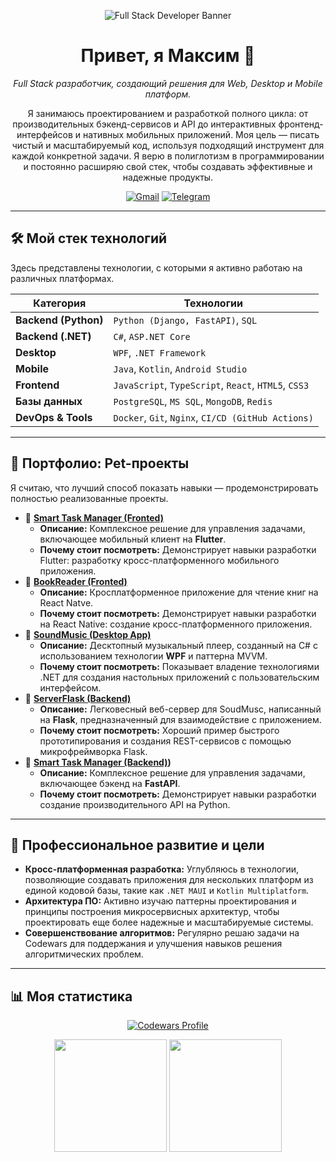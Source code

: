 <p align="center">
  <img src="https://i.ytimg.com/vi/0YTOMTYxLGs/maxresdefault.jpg" alt="Full Stack Developer Banner">
</p>

<h1 align="center">Привет, я Максим 👋</h1>
<p align="center">
  <em>Full Stack разработчик, создающий решения для Web, Desktop и Mobile платформ.</em>
</p>

<p align="center">
  Я занимаюсь проектированием и разработкой полного цикла: от производительных бэкенд-сервисов и API до интерактивных фронтенд-интерфейсов и нативных мобильных приложений. Моя цель — писать чистый и масштабируемый код, используя подходящий инструмент для каждой конкретной задачи. Я верю в полиглотизм в программировании и постоянно расширяю свой стек, чтобы создавать эффективные и надежные продукты.
</p>

<p align="center">
  <a href="mailto:jeived777@yandex.ru" target="_blank"><img src="https://img.shields.io/badge/Gmail-D14836?style=for-the-badge&logo=gmail&logoColor=white" alt="Gmail"></a>
  <a href="https://t.me/jeived" target="_blank"><img src="https://img.shields.io/badge/Telegram-2CA5E0?style=for-the-badge&logo=telegram&logoColor=white" alt="Telegram"></a>
</p>

---

## 🛠️ Мой стек технологий

Здесь представлены технологии, с которыми я активно работаю на различных платформах.

| Категория          | Технологии                                                              |
|--------------------|-------------------------------------------------------------------------|
| **Backend (Python)** | `Python (Django, FastAPI)`, `SQL`                                       |
| **Backend (.NET)** | `C#`, `ASP.NET Core`                                                    |
| **Desktop** | `WPF`, `.NET Framework`                                                 |
| **Mobile** | `Java`, `Kotlin`, `Android Studio`                                      |
| **Frontend** | `JavaScript`, `TypeScript`, `React`, `HTML5`, `CSS3`                    |
| **Базы данных** | `PostgreSQL`, `MS SQL`, `MongoDB`, `Redis`                              |
| **DevOps & Tools** | `Docker`, `Git`, `Nginx`, `CI/CD (GitHub Actions)`                      |

---

## 🚀 Портфолио: Pet-проекты

Я считаю, что лучший способ показать навыки — продемонстрировать полностью реализованные проекты.

* 📌 **[Smart Task Manager (Fronted)](https://github.com/jeived2077/SmartTaskManager)**
    * **Описание:** Комплексное решение для управления задачами, включающее мобильный клиент на **Flutter**.
    * **Почему стоит посмотреть:** Демонстрирует навыки  разработки Flutter: разработку кросс-платформенного мобильного приложения.
 * 📌 **[BookReader (Fronted)](https://github.com/jeived2077/BookReaderFronted)**
    * **Описание:** Кросплатформенное приложение для чтение книг на React Natve.
    * **Почему стоит посмотреть:** Демонстрирует навыки разработки на React Native: создание кросс-платформенного приложения.   
* 📌 **[SoundMusic (Desktop App)](https://github.com/jeived2077/SoundMusic-Course-Work-WPF-)**
    * **Описание:** Десктопный музыкальный плеер, созданный на C# с использованием технологии **WPF** и паттерна MVVM.
    * **Почему стоит посмотреть:** Показывает владение технологиями .NET для создания настольных приложений с пользовательским интерфейсом.
* 📌 **[ServerFlask (Backend)](https://github.com/jeived2077/ServerFlask-master)**
    * **Описание:** Легковесный веб-сервер для SoudMusc, написанный на **Flask**, предназначенный для взаимодействие с приложением.
    * **Почему стоит посмотреть:** Хороший пример быстрого прототипирования и создания REST-сервисов с помощью микрофреймворка Flask.
* 📌 **[Smart Task Manager (Backend)](https://github.com/jeived2077/FastApiTaskManager))**
    * **Описание:** Комплексное решение для управления задачами, включающее бэкенд на **FastAPI**.
    * **Почему стоит посмотреть:** Демонстрирует навыки  разработки создание производительного API на Python.

---

## 🌱 Профессиональное развитие и цели

* **Кросс-платформенная разработка:** Углубляюсь в технологии, позволяющие создавать приложения для нескольких платформ из единой кодовой базы, такие как `.NET MAUI` и `Kotlin Multiplatform`.
* **Архитектура ПО:** Активно изучаю паттерны проектирования и принципы построения микросервисных архитектур, чтобы проектировать еще более надежные и масштабируемые системы.
* **Совершенствование алгоритмов:** Регулярно решаю задачи на Codewars для поддержания и улучшения навыков решения алгоритмических проблем.

---

## 📊 Моя статистика

<p align="center">
  <a href="https://www.codewars.com/users/jeived2077">
    <img src="https://www.codewars.com/users/jeived2077/badges/large" alt="Codewars Profile"/>
  </a>
</p>
<p align="center">
  <img height="180em" src="https://github-readme-stats.vercel.app/api?username=jeived2077&show_icons=true&theme=dracula&include_all_commits=true&count_private=true"/>
  <img height="180em" src="https://github-readme-stats.vercel.app/api/top-langs/?username=jeived2077&layout=compact&langs_count=8&theme=dracula"/>
</p>
